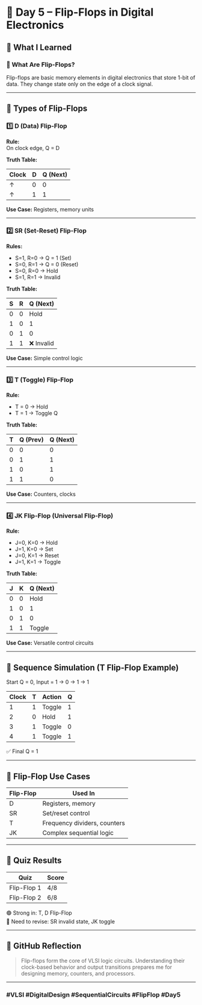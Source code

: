 # 📅 Day 5 – Flip-Flops in Digital Electronics

## 📌 What I Learned

### 🔁 What Are Flip-Flops?

Flip-flops are basic memory elements in digital electronics that store 1-bit of data. They change state only on the edge of a clock signal.

---

## 📘 Types of Flip-Flops

### 1️⃣ D (Data) Flip-Flop

**Rule:**  
On clock edge, Q = D

**Truth Table:**

| Clock | D | Q (Next) |
|-------|---|----------|
| ↑     | 0 | 0        |
| ↑     | 1 | 1        |

**Use Case:** Registers, memory units

---

### 2️⃣ SR (Set-Reset) Flip-Flop

**Rules:**  
- S=1, R=0 → Q = 1 (Set)  
- S=0, R=1 → Q = 0 (Reset)  
- S=0, R=0 → Hold  
- S=1, R=1 → Invalid

**Truth Table:**

| S | R | Q (Next) |
|---|---|----------|
| 0 | 0 | Hold     |
| 1 | 0 | 1        |
| 0 | 1 | 0        |
| 1 | 1 | ❌ Invalid |

**Use Case:** Simple control logic

---

### 3️⃣ T (Toggle) Flip-Flop

**Rule:**  
- T = 0 → Hold  
- T = 1 → Toggle Q

**Truth Table:**

| T | Q (Prev) | Q (Next) |
|---|----------|----------|
| 0 | 0        | 0        |
| 0 | 1        | 1        |
| 1 | 0        | 1        |
| 1 | 1        | 0        |

**Use Case:** Counters, clocks

---

### 4️⃣ JK Flip-Flop (Universal Flip-Flop)

**Rule:**  
- J=0, K=0 → Hold  
- J=1, K=0 → Set  
- J=0, K=1 → Reset  
- J=1, K=1 → Toggle

**Truth Table:**

| J | K | Q (Next) |
|---|---|----------|
| 0 | 0 | Hold     |
| 1 | 0 | 1        |
| 0 | 1 | 0        |
| 1 | 1 | Toggle   |

**Use Case:** Versatile control circuits

---

## 🔂 Sequence Simulation (T Flip-Flop Example)

Start Q = 0, Input = 1 → 0 → 1 → 1

| Clock | T | Action   | Q |
|-------|---|----------|---|
| 1     | 1 | Toggle   | 1 |
| 2     | 0 | Hold     | 1 |
| 3     | 1 | Toggle   | 0 |
| 4     | 1 | Toggle   | 1 |

✅ Final Q = 1

---

## 🔎 Flip-Flop Use Cases

| Flip-Flop | Used In                        |
|-----------|-------------------------------|
| D         | Registers, memory             |
| SR        | Set/reset control             |
| T         | Frequency dividers, counters  |
| JK        | Complex sequential logic      |

---

## 🎯 Quiz Results

| Quiz        | Score |
|-------------|-------|
| Flip-Flop 1 | 4/8   |
| Flip-Flop 2 | 6/8   |

🟢 Strong in: T, D Flip-Flop  
🔴 Need to revise: SR invalid state, JK toggle

---

## 🔗 GitHub Reflection

> Flip-flops form the core of VLSI logic circuits. Understanding their clock-based behavior and output transitions prepares me for designing memory, counters, and processors.

---

### #VLSI #DigitalDesign #SequentialCircuits #FlipFlop #Day5

